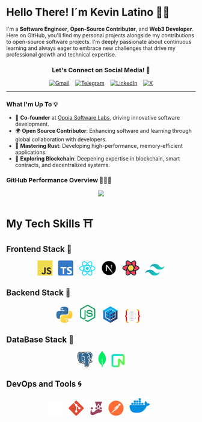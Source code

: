  # Hello There! I´m Kevin Latino 👋🏽

 <div align="left">

I'm a **Software Engineer**, **Open-Source Contributor**, and **Web3 Developer**. Here on GitHub, you'll find my personal projects alongside my contributions to open-source software projects. I'm deeply passionate about continuous learning and always eager to embrace new challenges that drive my professional growth and technical expertise.

</div>


<div align="center">

### Let's Connect on Social Media!  👀

[![Gmail](https://img.shields.io/badge/Gmail-D14836?style=for-the-badge&logo=gmail&logoColor=white)](mailto:kevinlatino.kl@gmail.com)&nbsp;&nbsp;&nbsp;
[![Telegram](https://img.shields.io/badge/Telegram-2CA5E0?style=for-the-badge&logo=telegram&logoColor=white)](https://t.me/kevlatino)&nbsp;&nbsp;&nbsp;
[![LinkedIn](https://img.shields.io/badge/linkedin-%230077B5.svg?style=for-the-badge&logo=linkedin&logoColor=white)](https://www.linkedin.com/in/kevinlatino/)&nbsp;&nbsp;&nbsp;
[![X](https://img.shields.io/badge/X-%23000000.svg?style=for-the-badge&logo=X&logoColor=white)](https://twitter.com/@Kevs_jLM)



---




</div>



### What I'm Up To 💡


- 🤝 **Co-founder** at [Oppia Software Labs](https://github.com/Oppia-Software-Labs), driving innovative software development.
- 🌍 **Open Source Contributor**: Enhancing software and learning through global collaboration with developers.
- 🦀 **Mastering Rust**: Developing high-performance, memory-efficient applications.
- 🔗 **Exploring Blockchain**: Deepening expertise in blockchain, smart contracts, and decentralized systems.



### GitHub Performance Overview 👨🏽‍💻

<div align="center">
<img src="https://github-readme-stats.vercel.app/api?username=KevinLatino&show_icons=true&theme=github_dark&hide_border=true" width="395" />
</div>

##

 # My Tech Skills ⛩️

  ## Frontend Stack  🎨
 
<div align="center">

<img src="./Tech-Images/javascript.svg" width="40"/>&nbsp;&nbsp;&nbsp;
<img src="./Tech-Images/typescript.svg" width="40"/>&nbsp;&nbsp;&nbsp;
<img src="./Tech-Images/react.svg" width="43"/>&nbsp;&nbsp;&nbsp;
<img src="./Tech-Images/nextjs_icon_dark.svg" width="40"/>&nbsp;&nbsp;&nbsp;
<img src="./Tech-Images/reactquery.svg" width="45"/>&nbsp;&nbsp;&nbsp;
<img src="./Tech-Images/tailwindcss.svg" width="52"/>

</div>


  ## Backend Stack  🧬

<div align="center">
    <img src="./Tech-Images/python.svg"  width="43"/>&nbsp;&nbsp;&nbsp;
   <img src="./Tech-Images/node-js.svg"  width="51"/>&nbsp;&nbsp;&nbsp;
   <img src="./Tech-Images/sequelize.svg" width="38"/> &nbsp;&nbsp;&nbsp;
   <img src="./Tech-Images/typeorm.svg" width="40"/> &nbsp;&nbsp;&nbsp;
</div>



  ## DataBase Stack  🔑
 

  <div align="center" ">
    
  <img src="./Tech-Images/postgresql.svg"  width="40"/>&nbsp;&nbsp;&nbsp;
  <img src="./Tech-Images/mongodb.svg"  width="20"/>&nbsp;&nbsp;&nbsp;
  <img src="./Tech-Images/neon.svg"  width="35"/>

  </div>

  ## DevOps and Tools  🌀

<div align="center">
  
  <img src="./Tech-Images/github-dark.svg" width="40"/>&nbsp;&nbsp;&nbsp;
  <img src="./Tech-Images/git.svg" width="40"/>&nbsp;&nbsp;&nbsp;
  <img src="./Tech-Images/jest.svg" width="35"/>&nbsp;&nbsp;&nbsp;
  <img src="./Tech-Images/postman.svg" width="40"/>&nbsp;&nbsp;&nbsp;
  <img src="./Tech-Images/docker.svg" width="54"/>&nbsp;&nbsp;&nbsp;  
</div>
